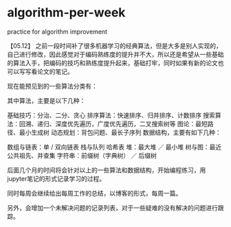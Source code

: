 # algorithm-per-week
practice for algorithm improvement

【05.12】
之前一段时间补了很多机器学习的经典算法，但是大多是别人实现的，自己进行修改，因此感觉对于编码熟练度的提升并不大，所以还是希望从一些基础的算法入手，把编码的技巧和熟练度提升起来，基础打牢，同时如果有新的论文也可以写写看论文的笔记。

现在能预见到的一些算法分类有：

其中算法，主要是以下几种：

基础技巧：分治、二分、贪心
排序算法：快速排序、归并排序、计数排序
搜索算法：回溯、递归、深度优先遍历，广度优先遍历，二叉搜索树等
图论：最短路径、最小生成树
动态规划：背包问题、最长子序列
数据结构，主要有如下几种：

数组与链表：单 / 双向链表
栈与队列
哈希表
堆：最大堆 ／ 最小堆
树与图：最近公共祖先、并查集
字符串：前缀树（字典树） ／ 后缀树

后面几个月的时间将会针对以上的一些算法和数据结构，开始编程练习，用jupyter笔记的形式记录学习的过程。

同时每周会继续给出每周工作的总结，以博客的形式，每周一篇。

另外，会增加一个未解决问题的记录列表，对于一些疑难的没有解决的问题进行跟踪。